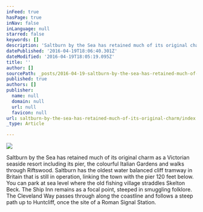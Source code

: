 ```yaml
---
inFeed: true
hasPage: true
inNav: false
inLanguage: null
starred: false
keywords: []
description: 'Saltburn by the Sea has retained much of its original charm as a Victorian seaside resort including its pier, the colourful Italian Gardens and walks through Riftswood. Saltburn has the oldest water balanced cliff tramway in Britain that is still in operation, linking the town with the pier 120 feet below. You can park at sea level where the old fishing village straddles Skelton Beck. The Ship Inn remains as a focal point, steeped in smuggling folklore. The Cleveland Way passes through along the coastline and follows a steep path up to Huntcliff, once the site of a Roman Signal Station.'
datePublished: '2016-04-19T18:06:40.301Z'
dateModified: '2016-04-19T18:05:19.095Z'
title: ''
author: []
sourcePath: _posts/2016-04-19-saltburn-by-the-sea-has-retained-much-of-its-original-charm.md
published: true
authors: []
publisher:
  name: null
  domain: null
  url: null
  favicon: null
url: saltburn-by-the-sea-has-retained-much-of-its-original-charm/index.html
_type: Article

---
```

![](https://the-grid-user-content.s3-us-west-2.amazonaws.com/92058b64-e8d6-489a-bbf0-ba45774ece83.jpg)

Saltburn by the Sea has retained much of its original charm as a Victorian seaside resort including its pier, the colourful Italian Gardens and walks through Riftswood. Saltburn has the oldest water balanced cliff tramway in Britain that is still in operation, linking the town with the pier 120 feet below. You can park at sea level where the old fishing village straddles Skelton Beck. The Ship Inn remains as a focal point, steeped in smuggling folklore. The Cleveland Way passes through along the coastline and follows a steep path up to Huntcliff, once the site of a Roman Signal Station.